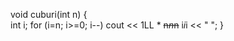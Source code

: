 
void cuburi(int n) { <br/>
	int i;
	for (i=n; i>=0; i--)
		cout << 1LL * ~~n*n*n~~ i*i*i << " ";
}
